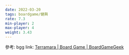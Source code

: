 ```yaml
---
date: 2022-03-20
tags: boardgame/健興
rate: 7.3
min-player: 2
max-player: 4
weight: 3.43
---
```


參考: bgg link: [Terramara | Board Game | BoardGameGeek](https://boardgamegeek.com/boardgame/272427/terramara)